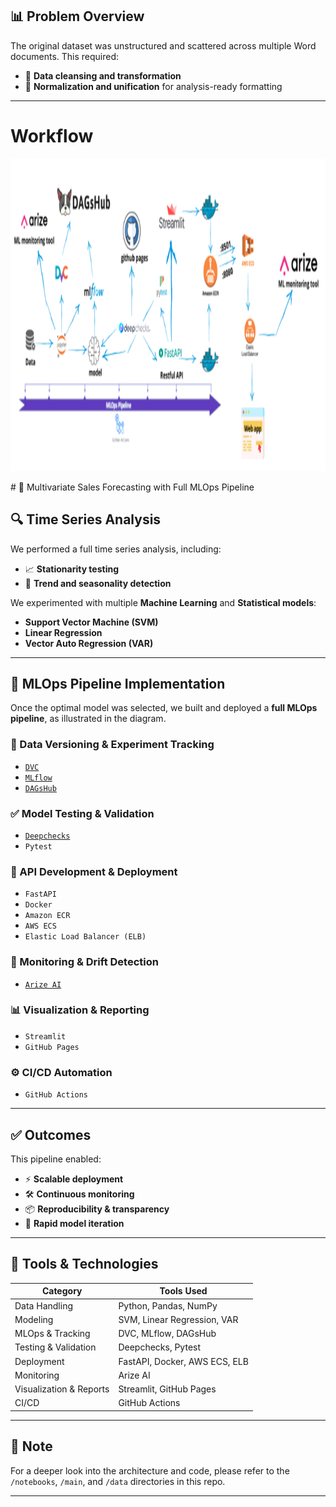 
## 📊 Problem Overview

The original dataset was unstructured and scattered across multiple Word documents. This required:

- 📌 **Data cleansing and transformation**
- 📌 **Normalization and unification** for analysis-ready formatting

---

# Workflow
<p>
   <img width="1000" height="500" src="https://github.com/Znullptr/Sales-Forecast-MlOps/blob/main/workflow.png">
    </p>  
# 🧠 Multivariate Sales Forecasting with Full MLOps Pipeline


## 🔍 Time Series Analysis

We performed a full time series analysis, including:

- 📈 **Stationarity testing**
- 🔁 **Trend and seasonality detection**

We experimented with multiple **Machine Learning** and **Statistical models**:

- **Support Vector Machine (SVM)**
- **Linear Regression**
- **Vector Auto Regression (VAR)**

---

## 🚀 MLOps Pipeline Implementation

Once the optimal model was selected, we built and deployed a **full MLOps pipeline**, as illustrated in the diagram.

### 🔄 Data Versioning & Experiment Tracking
- [`DVC`](https://dvc.org/)
- [`MLflow`](https://mlflow.org/)
- [`DAGsHub`](https://dagshub.com/)

### ✅ Model Testing & Validation
- [`Deepchecks`](https://deepchecks.com/)
- `Pytest`

### 🧩 API Development & Deployment
- `FastAPI`
- `Docker`
- `Amazon ECR`
- `AWS ECS`
- `Elastic Load Balancer (ELB)`

### 📡 Monitoring & Drift Detection
- [`Arize AI`](https://arize.com/)

### 📊 Visualization & Reporting
- `Streamlit`
- `GitHub Pages`

### ⚙️ CI/CD Automation
- `GitHub Actions`

---

## ✅ Outcomes

This pipeline enabled:
- ⚡ **Scalable deployment**
- 🛠️ **Continuous monitoring**
- 📦 **Reproducibility & transparency**
- 🔁 **Rapid model iteration**

---

## 📎 Tools & Technologies

| Category                 | Tools Used                                                                 |
|--------------------------|----------------------------------------------------------------------------|
| Data Handling            | Python, Pandas, NumPy                                                      |
| Modeling                 | SVM, Linear Regression, VAR                                                |
| MLOps & Tracking         | DVC, MLflow, DAGsHub                                                       |
| Testing & Validation     | Deepchecks, Pytest                                                         |
| Deployment               | FastAPI, Docker, AWS ECS, ELB                                              |
| Monitoring               | Arize AI                                                                   |
| Visualization & Reports | Streamlit, GitHub Pages                                                    |
| CI/CD                    | GitHub Actions                                                             |

---

## 📌 Note

For a deeper look into the architecture and code, please refer to the `/notebooks`, `/main`, and `/data` directories in this repo.

---

